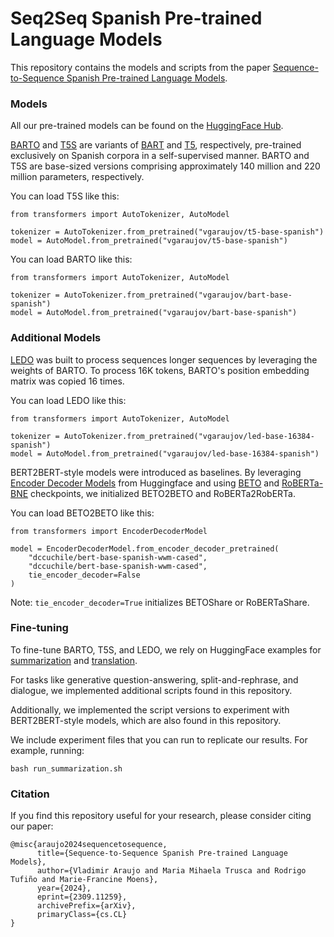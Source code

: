# Seq2Seq Spanish Pre-trained Language Models
This repository contains the models and scripts from the paper [Sequence-to-Sequence Spanish Pre-trained Language Models](https://arxiv.org/abs/2309.11259).

### Models
All our pre-trained models can be found on the [HuggingFace Hub](https://huggingface.co/collections/vgaraujov/sequence-to-sequence-spanish-plms-65f87d42c1823e23cf863b34).

[BARTO](https://huggingface.co/vgaraujov/bart-base-spanish) and [T5S](https://huggingface.co/vgaraujov/t5-base-spanish) are variants of [BART](https://arxiv.org/abs/1910.13461) and [T5](https://arxiv.org/abs/1910.10683), respectively, pre-trained exclusively on Spanish corpora in a self-supervised manner. BARTO and T5S are base-sized versions comprising approximately 140 million and 220 million parameters, respectively.

You can load T5S like this:
```
from transformers import AutoTokenizer, AutoModel

tokenizer = AutoTokenizer.from_pretrained("vgaraujov/t5-base-spanish")
model = AutoModel.from_pretrained("vgaraujov/t5-base-spanish")
```
You can load BARTO like this:
```
from transformers import AutoTokenizer, AutoModel

tokenizer = AutoTokenizer.from_pretrained("vgaraujov/bart-base-spanish")
model = AutoModel.from_pretrained("vgaraujov/bart-base-spanish")
```

### Additional Models
[LEDO](https://huggingface.co/vgaraujov/led-base-16384-spanish) was built to process sequences longer sequences by leveraging the weights of BARTO. To process 16K tokens, BARTO's position embedding matrix was copied 16 times.

You can load LEDO like this:
```
from transformers import AutoTokenizer, AutoModel

tokenizer = AutoTokenizer.from_pretrained("vgaraujov/led-base-16384-spanish")
model = AutoModel.from_pretrained("vgaraujov/led-base-16384-spanish")
```

BERT2BERT-style models were introduced as baselines. By leveraging [Encoder Decoder Models](https://huggingface.co/docs/transformers/en/model_doc/encoder-decoder) from Huggingface and using [BETO](https://huggingface.co/dccuchile/bert-base-spanish-wwm-cased) and [RoBERTa-BNE](https://huggingface.co/PlanTL-GOB-ES/roberta-base-bne) checkpoints, we initialized BETO2BETO and RoBERTa2RobERTa.

You can load BETO2BETO like this:
```
from transformers import EncoderDecoderModel

model = EncoderDecoderModel.from_encoder_decoder_pretrained(
    "dccuchile/bert-base-spanish-wwm-cased",
    "dccuchile/bert-base-spanish-wwm-cased",
    tie_encoder_decoder=False
)
```
Note: `tie_encoder_decoder=True` initializes BETOShare or RoBERTaShare.

### Fine-tuning
To fine-tune BARTO, T5S, and LEDO, we rely on HuggingFace examples for [summarization](https://github.com/huggingface/transformers/tree/main/examples/pytorch/summarization) and [translation](https://github.com/huggingface/transformers/tree/main/examples/pytorch/translation).

For tasks like generative question-answering, split-and-rephrase, and dialogue, we implemented additional scripts found in this repository.

Additionally, we implemented the script versions to experiment with BERT2BERT-style models, which are also found in this repository.

We include experiment files that you can run to replicate our results. For example, running:
```
bash run_summarization.sh
```

### Citation

If you find this repository useful for your research, please consider citing our paper: 
```
@misc{araujo2024sequencetosequence,
      title={Sequence-to-Sequence Spanish Pre-trained Language Models}, 
      author={Vladimir Araujo and Maria Mihaela Trusca and Rodrigo Tufiño and Marie-Francine Moens},
      year={2024},
      eprint={2309.11259},
      archivePrefix={arXiv},
      primaryClass={cs.CL}
}
```
